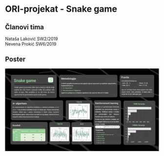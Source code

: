 # ORI-projekat - Snake game

## Članovi tima

Nataša Laković SW2/2019 <br />
Nevena Prokić SW6/2019 <br />

## Poster
![alt text](./poster/poster.png?raw=true)
